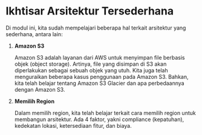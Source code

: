 # Ikhtisar Arsitektur Tersederhana

Di modul ini, kita sudah mempelajari beberapa hal terkait arsitektur yang sederhana, antara lain:

1. **Amazon S3**

    Amazon S3 adalah layanan dari AWS untuk menyimpan file berbasis objek (object storage). Artinya, file yang disimpan di S3 akan diperlakukan sebagai sebuah objek yang utuh. Kita juga telah menguraikan beberapa kasus penggunaan pada Amazon S3. Bahkan, kita telah belajar tentang Amazon S3 Glacier dan apa perbedaannya dengan Amazon S3.


2. **Memilih Region**

    Dalam memilih region, kita telah belajar terkait cara memilih region untuk membangun arsitektur. Ada 4 faktor, yakni compliance (kepatuhan), kedekatan lokasi, ketersediaan fitur, dan biaya.